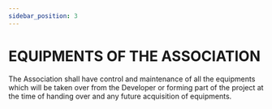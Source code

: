 ```yaml
---
sidebar_position: 3
---
```


# EQUIPMENTS OF THE ASSOCIATION

The Association shall have control and maintenance of all the equipments  which will be taken over from the Developer or forming part of the project at the time of handing over and any future acquisition of equipments.
